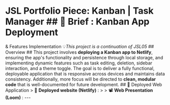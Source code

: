 # JSL Portfolio Piece: Kanban | Task Manager ## 🚀 Brief : Kanban App Deployment
& Features Implementation 💡*This project is a continuation of JSL05* ##
Overview ## This project involves **deploying a Kanban app to Netlify**,
ensuring the app's functionality and persistence through local storage, and
implementing dynamic features such as task editing, deletion, sidebar
interaction, and a theme toggle. The goal is to deliver a fully functional,
deployable application that is responsive across devices and maintains data
consistency. Additionally, more focus will be directed to **clean, modular
code** that is well-documented for future development. ## 📡 Deployed Web
Application > 🚀 **Deployed website (Netlify)** : > > 📽️ **Web Presentation
(Loom)** : ---
